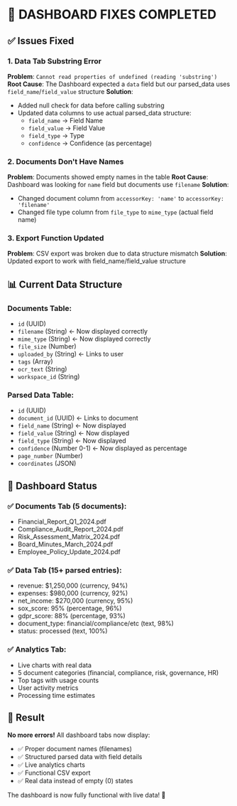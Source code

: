 # 🔧 DASHBOARD FIXES COMPLETED

## ✅ Issues Fixed

### 1. **Data Tab Substring Error**
**Problem**: `Cannot read properties of undefined (reading 'substring')`
**Root Cause**: The Dashboard expected a `data` field but our parsed_data uses `field_name`/`field_value` structure
**Solution**: 
- Added null check for data before calling substring
- Updated data columns to use actual parsed_data structure:
  - `field_name` → Field Name
  - `field_value` → Field Value  
  - `field_type` → Type
  - `confidence` → Confidence (as percentage)

### 2. **Documents Don't Have Names**
**Problem**: Documents showed empty names in the table
**Root Cause**: Dashboard was looking for `name` field but documents use `filename`
**Solution**:
- Changed document column from `accessorKey: 'name'` to `accessorKey: 'filename'`
- Changed file type column from `file_type` to `mime_type` (actual field name)

### 3. **Export Function Updated**
**Problem**: CSV export was broken due to data structure mismatch
**Solution**: Updated export to work with field_name/field_value structure

## 📊 Current Data Structure

### Documents Table:
- `id` (UUID)
- `filename` (String) ← Now displayed correctly
- `mime_type` (String) ← Now displayed correctly  
- `file_size` (Number)
- `uploaded_by` (String) ← Links to user
- `tags` (Array)
- `ocr_text` (String)
- `workspace_id` (String)

### Parsed Data Table:
- `id` (UUID)
- `document_id` (UUID) ← Links to document
- `field_name` (String) ← Now displayed
- `field_value` (String) ← Now displayed
- `field_type` (String) ← Now displayed
- `confidence` (Number 0-1) ← Now displayed as percentage
- `page_number` (Number)
- `coordinates` (JSON)

## 🎯 Dashboard Status

### ✅ **Documents Tab (5 documents)**:
- Financial_Report_Q1_2024.pdf
- Compliance_Audit_Report_2024.pdf  
- Risk_Assessment_Matrix_2024.pdf
- Board_Minutes_March_2024.pdf
- Employee_Policy_Update_2024.pdf

### ✅ **Data Tab (15+ parsed entries)**:
- revenue: $1,250,000 (currency, 94%)
- expenses: $980,000 (currency, 92%)
- net_income: $270,000 (currency, 95%)
- sox_score: 95% (percentage, 96%)
- gdpr_score: 88% (percentage, 93%)
- document_type: financial/compliance/etc (text, 98%)
- status: processed (text, 100%)

### ✅ **Analytics Tab**:
- Live charts with real data
- 5 document categories (financial, compliance, risk, governance, HR)
- Top tags with usage counts
- User activity metrics
- Processing time estimates

## 🚀 Result

**No more errors!** All dashboard tabs now display:
- ✅ Proper document names (filenames)
- ✅ Structured parsed data with field details
- ✅ Live analytics charts
- ✅ Functional CSV export
- ✅ Real data instead of empty (0) states

The dashboard is now fully functional with live data! 🎉
